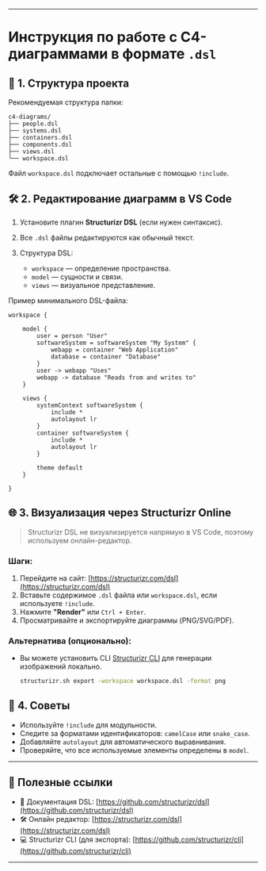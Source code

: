 
---

# Инструкция по работе с C4-диаграммами в формате `.dsl`

## 📁 1. Структура проекта

Рекомендуемая структура папки:

```
c4-diagrams/
├── people.dsl
├── systems.dsl
├── containers.dsl
├── components.dsl
├── views.dsl
└── workspace.dsl
```

Файл `workspace.dsl` подключает остальные с помощью `!include`.

## 🛠 2. Редактирование диаграмм в VS Code

1. Установите плагин **Structurizr DSL** (если нужен синтаксис).
2. Все `.dsl` файлы редактируются как обычный текст.
3. Структура DSL:

   * `workspace` — определение пространства.
   * `model` — сущности и связи.
   * `views` — визуальное представление.

Пример минимального DSL-файла:

```dsl
workspace {

    model {
        user = person "User"
        softwareSystem = softwareSystem "My System" {
            webapp = container "Web Application"
            database = container "Database"
        }
        user -> webapp "Uses"
        webapp -> database "Reads from and writes to"
    }

    views {
        systemContext softwareSystem {
            include *
            autolayout lr
        }
        container softwareSystem {
            include *
            autolayout lr
        }

        theme default
    }

}
```

## 🌐 3. Визуализация через Structurizr Online

> Structurizr DSL не визуализируется напрямую в VS Code, поэтому используем онлайн-редактор.

### Шаги:

1. Перейдите на сайт: [https://structurizr.com/dsl](https://structurizr.com/dsl)
2. Вставьте содержимое `.dsl` файла или `workspace.dsl`, если используете `!include`.
3. Нажмите **"Render"** или `Ctrl + Enter`.
4. Просматривайте и экспортируйте диаграммы (PNG/SVG/PDF).

### Альтернатива (опционально):

* Вы можете установить CLI [Structurizr CLI](https://github.com/structurizr/cli) для генерации изображений локально.

  ```bash
  structurizr.sh export -workspace workspace.dsl -format png
  ```

## 📌 4. Советы

* Используйте `!include` для модульности.
* Следите за форматами идентификаторов: `camelCase` или `snake_case`.
* Добавляйте `autolayout` для автоматического выравнивания.
* Проверяйте, что все используемые элементы определены в `model`.

---

## 🔗 Полезные ссылки

* 📘 Документация DSL: [https://github.com/structurizr/dsl](https://github.com/structurizr/dsl)
* 🛠 Онлайн редактор: [https://structurizr.com/dsl](https://structurizr.com/dsl)
* 💻 Structurizr CLI (для экспорта): [https://github.com/structurizr/cli](https://github.com/structurizr/cli)

---